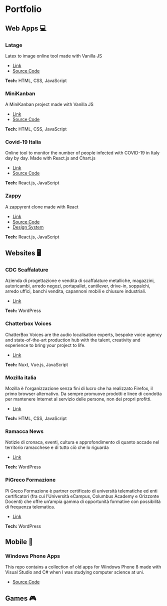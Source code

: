 # Portfolio

## Web Apps 💻

### Latage

Latex to image online tool made with Vanilla JS

- [Link](https://rosarioterranova.github.io/latage/)
- [Source Code](https://github.com/rosarioterranova/latage)

**Tech:** HTML, CSS, JavaScript

### MiniKanban

A MiniKanban project made with Vanilla JS

- [Link](https://rosarioterranova.github.io/MiniKanban/)
- [Source Code](https://github.com/rosarioterranova/MiniKanban)

**Tech:** HTML, CSS, JavaScript

### Covid-19 Italia

Online tool to monitor the number of people infected with COVID-19 in Italy day by day. Made with React.js and Chart.js

- [Link](https://rosarioterranova.github.io/covid19italia/)
- [Source Code](https://github.com/rosarioterranova/covid19italia)

**Tech:** React.js, JavaScript

### Zappy

A zappyrent clone made with React

- [Link](https://rosarioterranova.github.io/zappy/)
- [Source Code](https://github.com/rosarioterranova/zappy)
- [Design System](https://rosarioterranova.github.io/zappy/design/)

**Tech:** React.js, JavaScript

## Websites 🖥️

### CDC Scaffalature

Azienda di progettazione e vendita di scaffalature metalliche, magazzini, autoricambi, arredo negozi, portapallet, cantilever, drive-in, soppalchi, arredo uffici, banchi vendita, capannoni mobili e chiusure industriali.

- [Link](https://www.cdcscaffalature.it/)

**Tech:** WordPress

### Chatterbox Voices

ChatterBox Voices are the audio localisation experts, bespoke voice agency and state-of-the-art production hub with the talent, creativity and experience to bring your project to life.

- [Link](https://www.chatterboxvoices.co.uk/)

**Tech:** Nuxt, Vue.js, JavaScript

### Mozilla italia

Mozilla è l'organizzazione senza fini di lucro che ha realizzato Firefox, il primo browser alternativo. Da sempre promuove prodotti e linee di condotta per mantenere Internet al servizio delle persone, non dei propri profitti.

- [Link](https://mozillaitalia.github.io/)

**Tech:** HTML, CSS, JavaScript

### Ramacca News

Notizie di cronaca, eventi, cultura e approfondimento di quanto accade nel territorio ramacchese e di tutto ciò che lo riguarda

- [Link](https://www.ramaccanews.it/)

**Tech:** WordPress

### PiGreco Formazione

Pi Greco Formazione è partner certificato di università telematiche ed enti certificatori (fra cui l’Università eCampus, Columbus Academy e Orizzonte Docenti) che offre un’ampia gamma di opportunità formative con possibilità di frequenza telematica.

- [Link](https://www.pigrecoformazione.it/)

**Tech:** WordPress

## Mobile 📱

### Windows Phone Apps

This repo contains a collection of old apps for Windows Phone 8 made with Visual Studio and C# when I was studying computer science at uni.

- [Source Code](https://github.com/rosarioterranova/windows-phone-apps-collection)

## Games 🎮
